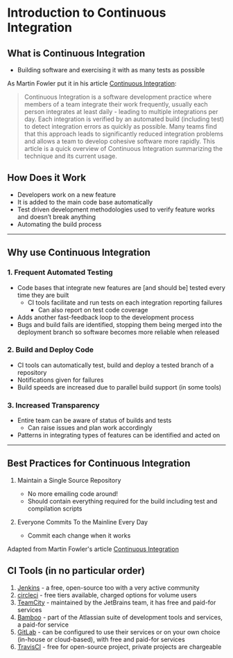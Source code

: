 # Introduction to Continuous Integration

## What is Continuous Integration

- Building software and exercising it with as many tests as possible

As Martin Fowler put it in his article [Continuous Integration](http://martinfowler.com/articles/continuousIntegration.html):

>Continuous Integration is a software development practice where members of a team integrate their work frequently, usually each person integrates at least daily - leading to multiple integrations per day. Each integration is verified by an automated build (including test) to detect integration errors as quickly as possible. Many teams find that this approach leads to significantly reduced integration problems and allows a team to develop cohesive software more rapidly. This article is a quick overview of Continuous Integration summarizing the technique and its current usage.

## How Does it Work

- Developers work on a new feature
- It is added to the main code base automatically
- Test driven development methodologies used to verify feature works and doesn’t break anything
- Automating the build process

---

## Why use Continuous Integration

### 1. Frequent Automated Testing

- Code bases that integrate new features are [and should be] tested every time they are built
  - CI tools facilitate and run tests on each integration reporting failures
    - Can also report on test code coverage
- Adds another fast-feedback loop to the development process
- Bugs and build fails are identified, stopping them being merged into the deployment branch so software becomes more reliable when released

### 2. Build and Deploy Code

- CI tools can automatically test, build and deploy a tested branch of a repository
- Notifications given for failures
- Build speeds are increased due to parallel build support (in some tools)

### 3. Increased Transparency

- Entire team can be aware of status of builds and tests
  - Can raise issues and plan work accordingly
- Patterns in integrating types of features can be identified and acted on

---

## Best Practices for Continuous Integration

1. Maintain a Single Source Repository

   - No more emailing code around!
   - Should contain everything required for the build including test and compilation scripts

2. Everyone Commits To the Mainline Every Day

   - Commit each change when it works

Adapted from Martin Fowler's article [Continuous Integration](http://martinfowler.com/articles/continuousIntegration.html)

## CI Tools (in no particular order)

1. [Jenkins](https://jenkins.io/) - a free, open-source too with a very active community
2. [circleci](https://circleci.com) - free tiers available, charged options for volume users
3. [TeamCity](https://www.jetbrains.com/teamcity/) - maintained by the JetBrains team, it has free and paid-for services
4. [Bamboo](https://www.atlassian.com/software/bamboo) - part of the Atlassian suite of development tools and services, a paid-for service
5. [GitLab](https://gitlab.com/) - can be configured to use their services or on your own choice (in-house or cloud-based), with free and paid-for services
6. [TravisCI](https://travis-ci.com) - free for open-source project, private projects are chargeable

